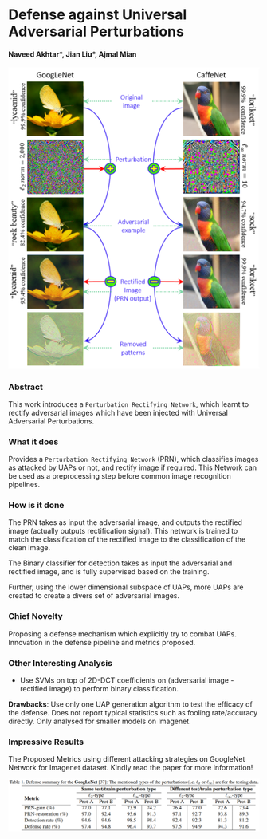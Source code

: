 # Defense against Universal Adversarial Perturbations

#### Naveed Akhtar*, Jian Liu*, Ajmal Mian


<p align="center">
  <img src="img/d_uap.png" style= "max-height:400; width: auto;" title="Defense Against UAP Image">
</p>

### Abstract

This work introduces a `Perturbation Rectifying Network`, which learnt to rectify adversarial images
which have been injected with Universal Adversarial Perturbations. 

### What it does
Provides a `Perturbation Rectifying Network` (PRN), which classifies images as attacked by UAPs or not,
and rectify image if required. This Network can be used as a preprocessing step before common 
image recognition pipelines.
 
### How is it done
The PRN takes as input the adversarial image, and outputs the rectified image (actually outputs rectification signal). This network is trained
to match the classification of the rectified image to the classification of the clean image.

The Binary classifier for detection takes as input the adversarial and rectified image, and is 
fully supervised based on the training.

Further, using the lower dimensional subspace of UAPs, more UAPs are created to create a 
divers set of adversarial images. 

### Chief Novelty
Proposing a defense mechanism which explicitly try to combat UAPs. Innovation in the defense pipeline
and metrics proposed. 

### Other Interesting Analysis

* Use SVMs on top of 2D-DCT coefficients on (adversarial image - rectified image) to perform binary classification.

**Drawbacks**: Use only one UAP generation algorithm to test the efficacy of the defense. Does not report typical statistics
such as fooling rate/accuracy directly. Only analysed for smaller models on Imagenet.

### Impressive Results

The Proposed Metrics using different attacking strategies on GoogleNet Network for Imagenet dataset. 
Kindly read the paper for more information!

<p align="center">
  <img src="img/d_uap_table.png" style= "max-height:400; width: auto;" title="Defense Against UAP Table">
</p>
